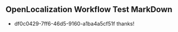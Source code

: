 ## OpenLocalization Workflow Test MarkDown
* df0c0429-7ff6-46d5-9160-a1ba4a5cf51f thanks!

<!--HONumber=Jul16_HO5-->


